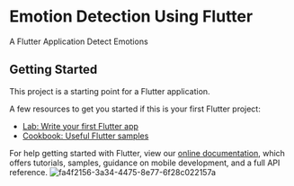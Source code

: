 # Emotion Detection Using Flutter

A Flutter Application Detect Emotions

## Getting Started

This project is a starting point for a Flutter application.

A few resources to get you started if this is your first Flutter project:

- [Lab: Write your first Flutter app](https://flutter.dev/docs/get-started/codelab)
- [Cookbook: Useful Flutter samples](https://flutter.dev/docs/cookbook)

For help getting started with Flutter, view our
[online documentation](https://flutter.dev/docs), which offers tutorials,
samples, guidance on mobile development, and a full API reference.
![fa4f2156-3a34-4475-8e77-6f28c022157a](https://user-images.githubusercontent.com/43057341/149670567-1482903c-1bec-4008-9b39-73ec16c3e2ce.jpg)
